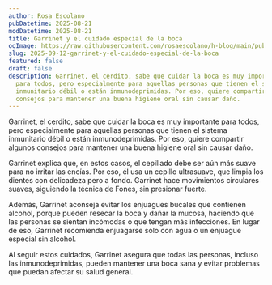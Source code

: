 ```yaml
---
author: Rosa Escolano
pubDatetime: 2025-08-21
modDatetime: 2025-08-21
title: Garrinet y el cuidado especial de la boca
ogImage: https://raw.githubusercontent.com/rosaescolano/h-blog/main/public/assets/garrinet6.webp
slug: 2025-09-12-garrinet-y-el-cuidado-especial-de-la-boca
featured: false
draft: false
description: Garrinet, el cerdito, sabe que cuidar la boca es muy importante
  para todos, pero especialmente para aquellas personas que tienen el sistema
  inmunitario débil o están inmunodeprimidas. Por eso, quiere compartir algunos
  consejos para mantener una buena higiene oral sin causar daño.
---
```

Garrinet, el cerdito, sabe que cuidar la boca es muy importante para todos, pero especialmente para aquellas personas que tienen el sistema inmunitario débil o están inmunodeprimidas. Por eso, quiere compartir algunos consejos para mantener una buena higiene oral sin causar daño.

Garrinet explica que, en estos casos, el cepillado debe ser aún más suave para no irritar las encías. Por eso, él usa un cepillo ultrasuave, que limpia los dientes con delicadeza pero a fondo. Garrinet hace movimientos circulares suaves, siguiendo la técnica de Fones, sin presionar fuerte.

Además, Garrinet aconseja evitar los enjuagues bucales que contienen alcohol, porque pueden resecar la boca y dañar la mucosa, haciendo que las personas se sientan incómodas o que tengan más infecciones. En lugar de eso, Garrinet recomienda enjuagarse sólo con agua o un enjuague especial sin alcohol.

Al seguir estos cuidados, Garrinet asegura que todas las personas, incluso las inmunodeprimidas, pueden mantener una boca sana y evitar problemas que puedan afectar su salud general.